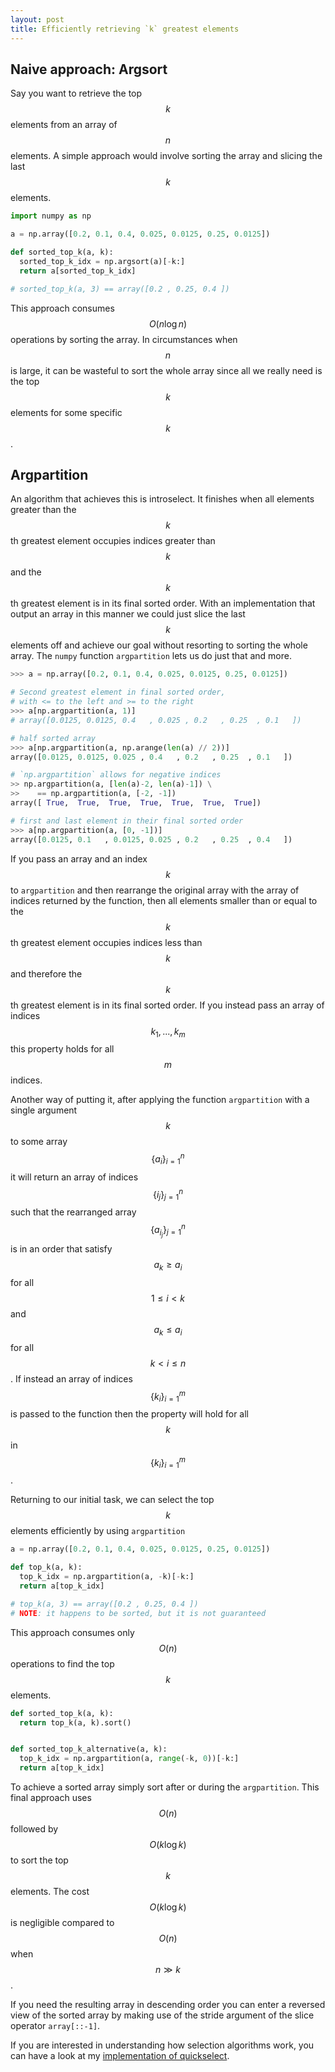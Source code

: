 ```yaml
---
layout: post
title: Efficiently retrieving `k` greatest elements
---
```

## Naive approach: Argsort
Say you want to retrieve the top $$k$$  elements from an array of $$n$$  elements. A simple approach would involve sorting the array and slicing the last $$k$$  elements.

```python
import numpy as np

a = np.array([0.2, 0.1, 0.4, 0.025, 0.0125, 0.25, 0.0125])

def sorted_top_k(a, k):
  sorted_top_k_idx = np.argsort(a)[-k:]
  return a[sorted_top_k_idx]

# sorted_top_k(a, 3) == array([0.2 , 0.25, 0.4 ])
```
This approach consumes $$O(n \log n)$$  operations by sorting the array. In circumstances when $$n$$  is large, it can be wasteful to sort the whole array since all we really need is the top $$k$$  elements for some specific $$k$$ .

## Argpartition
An algorithm that achieves this is introselect. It finishes when all elements greater than the $$k$$ th greatest element occupies indices greater than $$k$$  and the $$k$$ th greatest element is in its final sorted order. With an implementation that output an array in this manner we could just slice the last $$k$$  elements off and achieve our goal without resorting to sorting the whole array. The `numpy` function `argpartition` lets us do just that and more.
 
```python
>>> a = np.array([0.2, 0.1, 0.4, 0.025, 0.0125, 0.25, 0.0125])

# Second greatest element in final sorted order, 
# with <= to the left and >= to the right
>>> a[np.argpartition(a, 1)]
# array([0.0125, 0.0125, 0.4   , 0.025 , 0.2   , 0.25  , 0.1   ])

# half sorted array
>>> a[np.argpartition(a, np.arange(len(a) // 2))]
array([0.0125, 0.0125, 0.025 , 0.4   , 0.2   , 0.25  , 0.1   ])

# `np.argpartition` allows for negative indices
>> np.argpartition(a, [len(a)-2, len(a)-1]) \
>>    == np.argpartition(a, [-2, -1])
array([ True,  True,  True,  True,  True,  True,  True])

# first and last element in their final sorted order
>>> a[np.argpartition(a, [0, -1])]
array([0.0125, 0.1   , 0.0125, 0.025 , 0.2   , 0.25  , 0.4   ])
```

If you pass an array and an index $$k$$  to `argpartition` and then rearrange the original array with the array of indices returned by the function, then all elements smaller than or equal to the $$k$$ th greatest element occupies indices less than $$k$$  and therefore the $$k$$ th greatest element is in its final sorted order. If you instead pass an array of indices $$k_1 ,..., k_m$$  this property holds for all $$m$$  indices.

Another way of putting it, after applying the function `argpartition` with a single argument $$k$$  to some array $$\{a_{i}\}_{i=1}^{n}$$  it will return an array of indices $$\{i_j\}_{j=1}^n$$  such that the rearranged array $$\{a_{i_j}\}_{j=1}^n$$  is in an order that satisfy $$a_k \ge a_i$$  for all $$1 \le i \lt k$$  and $$a_k \le a_i$$  for all $$k \lt i \le n$$ . If instead an array of indices $$\{k_i\}_{i=1}^m$$  is passed to the function then the property will hold for all $$k$$  in $$\{k_i\}_{i=1}^m$$ .

Returning to our initial task, we can select the top $$k$$  elements efficiently by using `argpartition`
```python
a = np.array([0.2, 0.1, 0.4, 0.025, 0.0125, 0.25, 0.0125])

def top_k(a, k):
  top_k_idx = np.argpartition(a, -k)[-k:]
  return a[top_k_idx]

# top_k(a, 3) == array([0.2 , 0.25, 0.4 ])
# NOTE: it happens to be sorted, but it is not guaranteed
```
This approach consumes only $$O(n)$$  operations to find the top $$k$$  elements.

``` python
def sorted_top_k(a, k):
  return top_k(a, k).sort()


def sorted_top_k_alternative(a, k):
  top_k_idx = np.argpartition(a, range(-k, 0))[-k:]
  return a[top_k_idx]
```
 To achieve a sorted array simply sort after or during the `argpartition`. This final approach uses $$O(n)$$  followed by $$O(k \log k)$$  to sort the top $$k$$  elements. The cost $$O(k \log k)$$  is negligible compared to $$O(n)$$  when $$n \gg k$$ .
 
 If you need the resulting array in descending order you can enter a reversed view of the sorted array by making use of the stride argument of the slice operator `array[::-1]`.

If you are interested in understanding how selection algorithms work, you can have a look at my [implementation of quickselect](https://gist.github.com/andrejonasson/17c9e9641e1bfd1134f5481ba6f99c32).